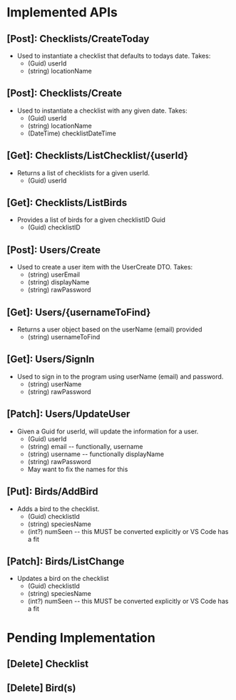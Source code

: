 # Implemented APIs

## [Post]: Checklists/CreateToday
- Used to instantiate a checklist that defaults to todays date. Takes:
    - (Guid) userId
    - (string) locationName

## [Post]: Checklists/Create
- Used to instantiate a checklist with any given date. Takes:
    - (Guid) userId
    - (string) locationName
    - (DateTime) checklistDateTime

## [Get]: Checklists/ListChecklist/{userId}
- Returns a list of checklists for a given userId.
    - (Guid) userId

## [Get]: Checklists/ListBirds
- Provides a list of birds for a given checklistID Guid
    - (Guid) checklistID

## [Post]: Users/Create
- Used to create a user item with the UserCreate DTO. Takes:
    - (string) userEmail
    - (string) displayName
    - (string) rawPassword

## [Get]: Users/{usernameToFind}
- Returns a user object based on the userName (email) provided
    - (string) usernameToFind

## [Get]: Users/SignIn
- Used to sign in to the program using userName (email) and password.
    - (string) userName
    - (string) rawPassword

## [Patch]: Users/UpdateUser
- Given a Guid for userId, will update the information for a user.
    - (Guid) userId
    - (string) email -- functionally, username
    - (string) username -- functionally displayName
    - (string) rawPassword
    - May want to fix the names for this

## [Put]: Birds/AddBird
- Adds a bird to the checklist.
    - (Guid) checklistId
    - (string) speciesName
    - (int?) numSeen -- this MUST be converted explicitly or VS Code has a fit

## [Patch]: Birds/ListChange
- Updates a bird on the checklist
    - (Guid) checklistId
    - (string) speciesName
    - (int?) numSeen -- this MUST be converted explicitly or VS Code has a fit

# Pending Implementation

## [Delete] Checklist
## [Delete] Bird(s)

